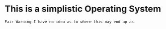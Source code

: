 # This is a simplistic Operating System
```text
Fair Warning I have no idea as to where this may end up as
```